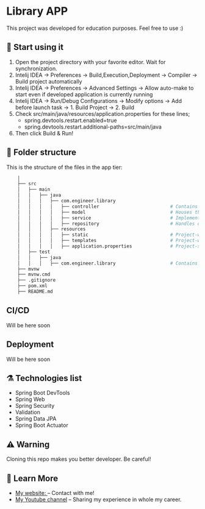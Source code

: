 # Library APP

This project was developed for education purposes. Feel free to use :)

## 🚀 Start using it

1. Open the project directory with your favorite editor. Wait for synchronization.
2. Intelij IDEA -> Preferences -> Build,Execution,Deployment -> Compiler -> Build project automatically
3. Intelij IDEA -> Preferences -> Advanced Settings -> Allow auto-make to start even if developed application is currently running
4. Intelij IDEA -> Run/Debug Configurations -> Modify options -> Add before launch task -> 1. Build Project -> 2. Build
5. Check src/main/java/resources/application.properties for these lines;
   - spring.devtools.restart.enabled=true
   - spring.devtools.restart.additional-paths=src/main/java
4. Then click Build & Run!

## 🧬 Folder structure

This is the structure of the files in the app tier:

```sh
    │
    ├── src
    │   ├── main
    │   │   ├── java
    │   │   │   ├── com.engineer.library
    │   │   │   │   ├── controller                          # Contains the Spring MVC controllers that handle HTTP requests.
    │   │   │   │   ├── model                               # Houses the data models or entities for your application.
    │   │   │   │   ├── service                             # Implements the business logic and acts as an intermediary between the controllers and repositories.
    │   │   │   │   ├── repository                          # Handles data access and interactions with the database.
    │   │   │   ├── resources
    │   │   │   │   ├── static                              # Project-wide static files.
    │   │   │   │   ├── templates                           # Project-wide templates.
    │   │   │   │   ├── application.properties              # Project-specific configurations.
    │   ├── test
    │   │   ├── java
    │   │   │   ├── com.engineer.library                    # Contains test-related files and classes.
    ├── mvnw
    ├── mvnw.cmd
    ├── .gitignore
    ├── pom.xml
    ├── README.md
```

## CI/CD

Will be here soon

## Deployment

Will be here soon

## ⚗️ Technologies list

- Spring Boot DevTools
- Spring Web
- Spring Security
- Validation
- Spring Data JPA
- Spring Boot Actuator

## ⚠️ Warning

Cloning this repo makes you better developer. Be careful!

## 📖 Learn More

- [My website: ](https://emrecan.co/) – Contact with me!
- [My Youtube channel](https://www.youtube.com/channel/UCHnhd6yOwxKyQTZU1yDqV0w) – Sharing my experience in whole my career.